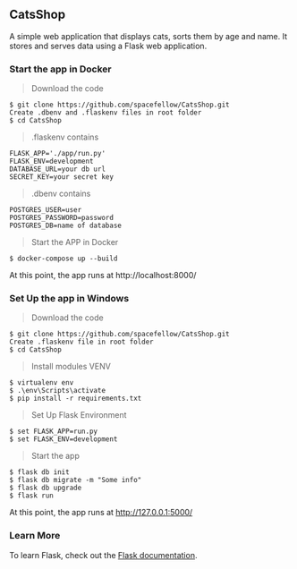 ## CatsShop
A simple web application that displays cats, sorts them by age and name. It stores and serves data using a Flask web application.

### Start the app in Docker

>Download the code
```
$ git clone https://github.com/spacefellow/CatsShop.git
Create .dbenv and .flaskenv files in root folder
$ cd CatsShop
```

>.flaskenv contains
```
FLASK_APP='./app/run.py'
FLASK_ENV=development
DATABASE_URL=your db url
SECRET_KEY=your secret key
```

>.dbenv contains
```
POSTGRES_USER=user
POSTGRES_PASSWORD=password
POSTGRES_DB=name of database
```

>Start the APP in Docker
```
$ docker-compose up --build 
```
At this point, the app runs at http://localhost:8000/


### Set Up the app in Windows

>Download the code
```
$ git clone https://github.com/spacefellow/CatsShop.git
Create .flaskenv file in root folder
$ cd CatsShop
```

>Install modules VENV
```
$ virtualenv env
$ .\env\Scripts\activate
$ pip install -r requirements.txt
```
>Set Up Flask Environment
```
$ set FLASK_APP=run.py
$ set FLASK_ENV=development
```

>Start the app
```
$ flask db init
$ flask db migrate -m "Some info"
$ flask db upgrade
$ flask run
```
At this point, the app runs at http://127.0.0.1:5000/

### Learn More
To learn Flask, check out the [Flask documentation](https://flask.palletsprojects.com/en/2.2.x/).
